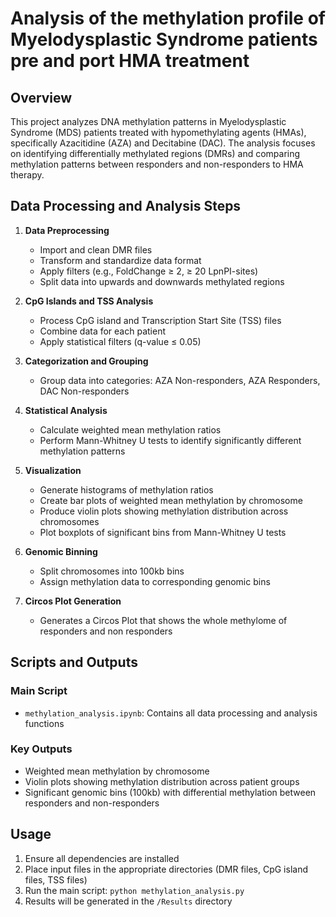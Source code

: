 # Analysis of the methylation profile of Myelodysplastic Syndrome patients pre and port HMA treatment

## Overview

This project analyzes DNA methylation patterns in Myelodysplastic Syndrome (MDS) patients treated with hypomethylating agents (HMAs), specifically Azacitidine (AZA) and Decitabine (DAC). The analysis focuses on identifying differentially methylated regions (DMRs) and comparing methylation patterns between responders and non-responders to HMA therapy.

## Data Processing and Analysis Steps

1. **Data Preprocessing**
   - Import and clean DMR files
   - Transform and standardize data format
   - Apply filters (e.g., FoldChange ≥ 2, ≥ 20 LpnPI-sites)
   - Split data into upwards and downwards methylated regions

2. **CpG Islands and TSS Analysis**
   - Process CpG island and Transcription Start Site (TSS) files
   - Combine data for each patient
   - Apply statistical filters (q-value ≤ 0.05)

3. **Categorization and Grouping**
   - Group data into categories: AZA Non-responders, AZA Responders, DAC Non-responders

4. **Statistical Analysis**
   - Calculate weighted mean methylation ratios
   - Perform Mann-Whitney U tests to identify significantly different methylation patterns

5. **Visualization**
   - Generate histograms of methylation ratios
   - Create bar plots of weighted mean methylation by chromosome
   - Produce violin plots showing methylation distribution across chromosomes
   - Plot boxplots of significant bins from Mann-Whitney U tests

6. **Genomic Binning**
   - Split chromosomes into 100kb bins
   - Assign methylation data to corresponding genomic bins

7. **Circos Plot Generation**
   - Generates a Circos Plot that shows the whole methylome of responders and non responders

## Scripts and Outputs

### Main Script
- `methylation_analysis.ipynb`: Contains all data processing and analysis functions

### Key Outputs
- Weighted mean methylation by chromosome
- Violin plots showing methylation distribution across patient groups
- Significant genomic bins (100kb) with differential methylation between responders and non-responders

## Usage
1. Ensure all dependencies are installed
2. Place input files in the appropriate directories (DMR files, CpG island files, TSS files)
3. Run the main script: `python methylation_analysis.py`
4. Results will be generated in the `/Results` directory
